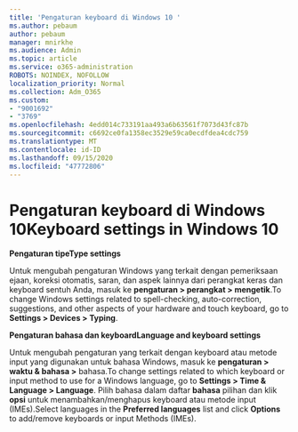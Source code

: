 ```yaml
---
title: 'Pengaturan keyboard di Windows 10 '
ms.author: pebaum
author: pebaum
manager: mnirkhe
ms.audience: Admin
ms.topic: article
ms.service: o365-administration
ROBOTS: NOINDEX, NOFOLLOW
localization_priority: Normal
ms.collection: Adm_O365
ms.custom:
- "9001692"
- "3769"
ms.openlocfilehash: 4edd014c733191aa493a6b63561f7073d43fc87b
ms.sourcegitcommit: c6692ce0fa1358ec3529e59ca0ecdfdea4cdc759
ms.translationtype: MT
ms.contentlocale: id-ID
ms.lasthandoff: 09/15/2020
ms.locfileid: "47772806"
---
```

# <a name="keyboard-settings-in-windows-10"></a><span data-ttu-id="585bf-102">Pengaturan keyboard di Windows 10</span><span class="sxs-lookup"><span data-stu-id="585bf-102">Keyboard settings in Windows 10</span></span>

<span data-ttu-id="585bf-103">**Pengaturan tipe**</span><span class="sxs-lookup"><span data-stu-id="585bf-103">**Type settings**</span></span>

<span data-ttu-id="585bf-104">Untuk mengubah pengaturan Windows yang terkait dengan pemeriksaan ejaan, koreksi otomatis, saran, dan aspek lainnya dari perangkat keras dan keyboard sentuh Anda, masuk ke **pengaturan > perangkat > mengetik**.</span><span class="sxs-lookup"><span data-stu-id="585bf-104">To change Windows settings related to spell-checking, auto-correction, suggestions, and other aspects of your hardware and touch keyboard, go to **Settings > Devices > Typing**.</span></span> 

<span data-ttu-id="585bf-105">**Pengaturan bahasa dan keyboard**</span><span class="sxs-lookup"><span data-stu-id="585bf-105">**Language and keyboard settings**</span></span>

<span data-ttu-id="585bf-106">Untuk mengubah pengaturan yang terkait dengan keyboard atau metode input yang digunakan untuk bahasa Windows, masuk ke **pengaturan > waktu & bahasa >** bahasa.</span><span class="sxs-lookup"><span data-stu-id="585bf-106">To change settings related to which keyboard or input method to use for a Windows language, go to **Settings > Time & Language > Language**.</span></span> <span data-ttu-id="585bf-107">Pilih bahasa dalam daftar **bahasa** pilihan dan klik **opsi** untuk menambahkan/menghapus keyboard atau metode input (IMEs).</span><span class="sxs-lookup"><span data-stu-id="585bf-107">Select languages in the **Preferred languages** list and click **Options** to add/remove keyboards or input Methods (IMEs).</span></span>
